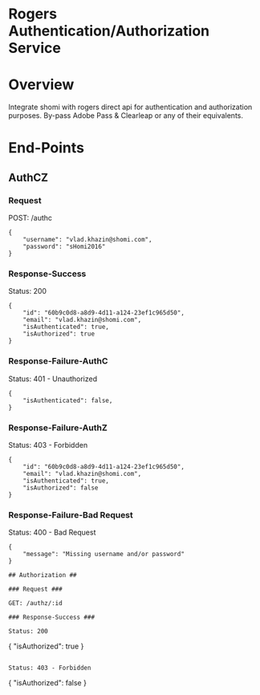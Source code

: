 # Rogers Authentication/Authorization Service #

# Overview #
Integrate shomi with rogers direct api for authentication and authorization purposes.
By-pass Adobe Pass & Clearleap or any of their equivalents.

# End-Points #

## AuthCZ ##

### Request ###

POST: /authc  
```
{
	"username": "vlad.khazin@shomi.com",
	"password": "sHomi2016"
}
```

### Response-Success ###

Status: 200  
```
{
	"id": "60b9c0d8-a8d9-4d11-a124-23ef1c965d50",
	"email": "vlad.khazin@shomi.com",
    "isAuthenticated": true,
    "isAuthorized": true
}
```

### Response-Failure-AuthC ###

Status: 401 - Unauthorized
```
{
    "isAuthenticated": false,
}
```

### Response-Failure-AuthZ ###

Status: 403 - Forbidden
```
{
	"id": "60b9c0d8-a8d9-4d11-a124-23ef1c965d50",
    "email": "vlad.khazin@shomi.com",
    "isAuthenticated": true,
    "isAuthorized": false
}
```


### Response-Failure-Bad Request ###

Status: 400 - Bad Request
```
{
	"message": "Missing username and/or password"
}

## Authorization ##

### Request ###

GET: /authz/:id  

### Response-Success ###

Status: 200  
```
{
   "isAuthorized": true
}
```

Status: 403 - Forbidden
```
{
    "isAuthorized": false
}
```
